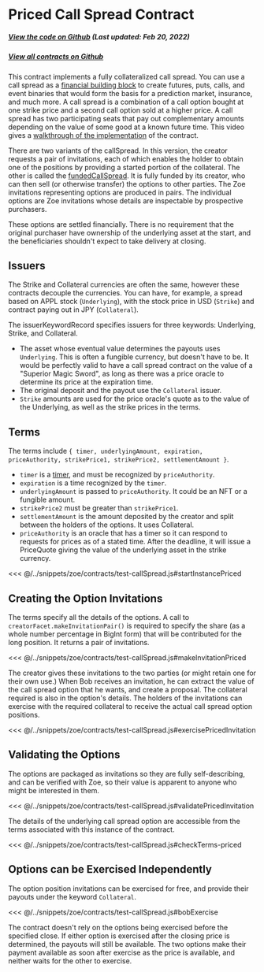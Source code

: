 # Priced Call Spread Contract

<Zoe-Version/>

##### [View the code on Github](https://github.com/Agoric/agoric-sdk/blob/4e0aece631d8310c7ab8ef3f46fad8981f64d208/packages/zoe/src/contracts/callSpread/pricedCallSpread.js) (Last updated: Feb 20, 2022)

##### [View all contracts on Github](https://github.com/Agoric/agoric-sdk/tree/master/packages/zoe/src/contracts)

This contract implements a fully collateralized call spread. You can use a call spread as a
[financial building block](https://youtu.be/m5Pf2d1tHCs) to create futures, puts, calls, and event
binaries that would form the basis for a prediction market, insurance, and much more. A call spread
is a combination of a call option bought at one strike price and a second call option sold at a
higher price. A call spread has two participating seats that pay out complementary amounts depending
on the value of some good at a known future time. This video gives a
[walkthrough of the implementation](https://youtu.be/m5Pf2d1tHCs?t=3566) of the contract.

There are two variants of the callSpread. In this version, the creator requests a pair of
invitations, each of which enables the holder to obtain one of the positions by providing a started
portion of the collateral. The other is called the [fundedCallSpread](./fundedCallSpread). It is
fully funded by its creator, who can then sell (or otherwise transfer) the options to other parties.
The Zoe invitations representing options are produced in pairs. The individual options are Zoe
invitations whose details are inspectable by prospective purchasers.

These options are settled financially. There is no requirement that the original purchaser have
ownership of the underlying asset at the start, and the beneficiaries shouldn't expect to take
delivery at closing.

## Issuers

The Strike and Collateral currencies are often the same, however these contracts decouple the
currencies. You can have, for example, a spread based on APPL stock (`Underlying`), with the stock
price in USD (`Strike`) and contract paying out in JPY (`Collateral`).

The issuerKeywordRecord specifies issuers for three keywords: Underlying, Strike, and Collateral.

- The asset whose eventual value determines the payouts uses `Underlying`. This is often a fungible
  currency, but doesn't have to be. It would be perfectly valid to have a call spread contract on
  the value of a "Superior Magic Sword", as long as there was a price oracle to determine its price
  at the expiration time.
- The original deposit and the payout use the `Collateral` issuer.
- `Strike` amounts are used for the price oracle's quote as to the value of the Underlying, as
  well as the strike prices in the terms.

## Terms

The terms include `{ timer, underlyingAmount, expiration, priceAuthority, strikePrice1,
strikePrice2, settlementAmount }`.

- `timer` is a [timer](/reference/repl/timerServices), and must be recognized by `priceAuthority`.
- `expiration` is a time recognized by the `timer`.
- `underlyingAmount` is passed to `priceAuthority`. It could be an NFT or a fungible amount.
- `strikePrice2` must be greater than `strikePrice1`.
- `settlementAmount` is the amount deposited by the creator and split between the holders of the
  options. It uses Collateral.
- `priceAuthority` is an oracle that has a timer so it can respond to requests for prices as of a
  stated time. After the deadline, it will issue a PriceQuote giving the value of the underlying
  asset in the strike currency.

<<< @/../snippets/zoe/contracts/test-callSpread.js#startInstancePriced

## Creating the Option Invitations

The terms specify all the details of the options. A call to `creatorFacet.makeInvitationPair()` is
required to specify the share (as a whole number percentage in BigInt form) that will be contributed for the long
position. It returns a pair of invitations.

<<< @/../snippets/zoe/contracts/test-callSpread.js#makeInvitationPriced

The creator gives these invitations to the two parties (or might retain one for their own use.) When
Bob receives an invitation, he can extract the value of the call spread option that he wants, and
create a proposal. The collateral required is also in the option's details. The holders of the
invitations can exercise with the required collateral to receive the actual call spread option
positions.

<<< @/../snippets/zoe/contracts/test-callSpread.js#exercisePricedInvitation

## Validating the Options

The options are packaged as invitations so they are fully self-describing, and can be verified with
Zoe, so their value is apparent to anyone who might be interested in them.

<<< @/../snippets/zoe/contracts/test-callSpread.js#validatePricedInvitation

The details of the underlying call spread option are accessible from the terms associated with this
instance of the contract.

<<< @/../snippets/zoe/contracts/test-callSpread.js#checkTerms-priced

## Options can be Exercised Independently

The option position invitations can be exercised for free, and provide their payouts under the
keyword `Collateral`.

<<< @/../snippets/zoe/contracts/test-callSpread.js#bobExercise

The contract doesn't rely on the options being exercised before the specified close. If either
option is exercised after the closing price is determined, the payouts will still be available. The
two options make their payment available as soon after exercise as the price is available, and
neither waits for the other to exercise.

